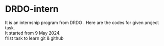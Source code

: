 # DRDO-intern
It is an internship program from DRDO . Here are the codes for given project task.
<br>
It started from 9 May 2024.
<br>
frist task to learn git & github

